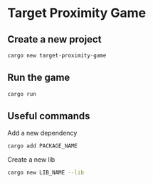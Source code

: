 # Target Proximity Game

## Create a new project

```bash
cargo new target-proximity-game
```

## Run the game

```bash
cargo run
```

## Useful commands

Add a new dependency

```bash
cargo add PACKAGE_NAME
```

Create a new lib

```bash
cargo new LIB_NAME --lib
```
